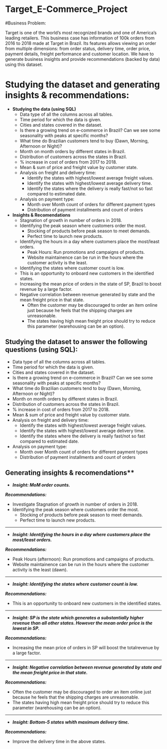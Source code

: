 # Target_E-Commerce_Project
#Business Problem:

Target is one of the world’s most recognized brands and one of America’s leading retailers. This business case has information of 100k orders from 2016 to 2018 made at Target in Brazil. Its features allows viewing an order from multiple dimensions: from order status, delivery time, order price, payment details, freight performance and customer location. We have to generate business insights and provide recommendations (backed by data) using this dataset.

# Studying the dataset and generating insights & recommendations:
- **Studying the data (using SQL)**
  - Data type of all the columns across all tables.
  - Time period for which the data is given.
  - Cities and states covered in the dataset.
  - Is there a growing trend on e-commerce in Brazil? Can we see some seasonality with peaks at specific months?
  - What time do Brazilian customers tend to buy (Dawn, Morning, Afternoon or Night)?
  - Month on month orders by different states in Brazil.
  - Distribution of customers across the states in Brazil.
  - % increase in cost of orders from 2017 to 2018.
  - Mean & sum of price and freight value by customer state.
  - Analysis on freight and delivery time:
    - Identify the states with highest/lowest average freight values.
    - Identify the states with highest/lowest average delivery time.
    - Identify the states where the delivery is really fast/not so fast compared to estimated date.
  - Analysis on payment type:
    - Month over Month count of orders for different payment types
    - Distribution of payment installments and count of orders
 - **Insights & Recomendations**
   - Stagnation of growth in number of orders in 2018.
   - Identifying the peak season where customers order the most.
     - Stocking of products before peak season to meet demands.
     - Perfect time to launch new products.
   - Identifying the hours in a day where customers place the most/least orders.
     - Peak Hours: Run promotions and campaigns of products.
     - Website maintainence can be run in the hours where the customer activity is the least.
   - Identifying the states where customer count is low.
    - This is an opportunity to onboard new customers in the identified states.
   - Increasing the mean price of orders in the state of SP, Brazil to boost revenue by a large factor.
   - Negative correlation between revenue generated by state and the mean freight price in that state.
     - Often the customer may be discouraged to order an item online just because he feels that the shipping charges are unreasonable.
     - The states having high mean freight price should try to reduce this parameter (warehousing can be an option).
## Studying the dataset to answer the following questions (using SQL):
- Data type of all the columns across all tables.
- Time period for which the data is given.
- Cities and states covered in the dataset.
- Is there a growing trend on e-commerce in Brazil? Can we see some seasonality with peaks at specific months?
- What time do Brazilian customers tend to buy (Dawn, Morning, Afternoon or Night)?
- Month on month orders by different states in Brazil.
- Distribution of customers across the states in Brazil.
- % increase in cost of orders from 2017 to 2018.
- Mean & sum of price and freight value by customer state.
- Analysis on freight and delivery time:
  - Identify the states with highest/lowest average freight values.
  - Identify the states with highest/lowest average delivery time.
  - Identify the states where the delivery is really fast/not so fast compared to estimated date.
- Analysis on payment type:
  - Month over Month count of orders for different payment types
  - Distribution of payment installments and count of orders

## Generating insights & recomendations**
- ***Insight: MoM order counts.***  
  
***Recommendations:***
  - Investigate Stagnation of growth in number of orders in 2018.
  - Identifying the peak season where customers order the most.
    - Stocking of products before peak season to meet demands.
    - Perfect time to launch new products.   
************

- ***Insight: Identifying the hours in a day where customers place the most/least orders.***  
 
***Recommendations:***
  - Peak Hours (afternoon): Run promotions and campaigns of products.
  - Website maintainence can be run in the hours where the customer activity is the least (dawn).
************

- ***Insight: Identifying the states where customer count is low.***  

***Recommendations:***
  - This is an opportunity to onboard new customers in the identified states.
************

- ***Insight: SP is the state which generates a substantially higher revenue than all other states. However the mean order price is the lowest in SP.***  

***Recommendations:***
  - Increasing the mean price of orders in SP will boost the totalrevenue by a large factor.
************

- ***Insight: Negative correlation between revenue generated by state and the mean freight price in that state.***  

***Recommendations:***
  - Often the customer may be discouraged to order an item online just because he feels that the shipping charges are unreasonable.
  - The states having high mean freight price should try to reduce this parameter (warehousing can be an option).
************

- ***Insight: Bottom-5 states whith maximum delivery time.***  

***Recommendations:***
  - Improve the delivery time in the above states.
